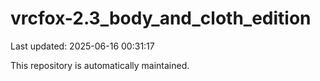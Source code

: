 # vrcfox-2.3_body_and_cloth_edition

Last updated: 2025-06-16 00:31:17

This repository is automatically maintained.
